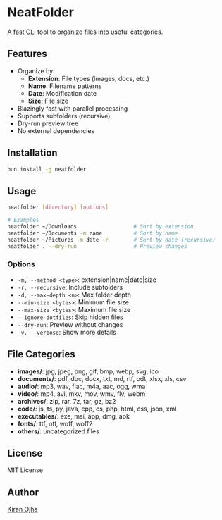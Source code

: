 # NeatFolder

A fast CLI tool to organize files into useful categories.

## Features

- Organize by:
  - **Extension**: File types (images, docs, etc.)
  - **Name**: Filename patterns
  - **Date**: Modification date
  - **Size**: File size
- Blazingly fast with parallel processing
- Supports subfolders (recursive)
- Dry-run preview tree
- No external dependencies

## Installation

```bash
bun install -g neatfolder
```

## Usage

```bash
neatfolder [directory] [options]

# Examples
neatfolder ~/Downloads                  # Sort by extension
neatfolder ~/Documents -m name          # Sort by name
neatfolder ~/Pictures -m date -r        # Sort by date (recursive)
neatfolder . --dry-run                  # Preview changes
```

### Options

- `-m, --method <type>`: extension|name|date|size
- `-r, --recursive`: Include subfolders
- `-d, --max-depth <n>`: Max folder depth
- `--min-size <bytes>`: Minimum file size
- `--max-size <bytes>`: Maximum file size
- `--ignore-dotfiles`: Skip hidden files
- `--dry-run`: Preview without changes
- `-v, --verbose`: Show more details

## File Categories

- **images/**: jpg, jpeg, png, gif, bmp, webp, svg, ico
- **documents/**: pdf, doc, docx, txt, md, rtf, odt, xlsx, xls, csv
- **audio/**: mp3, wav, flac, m4a, aac, ogg, wma
- **video/**: mp4, avi, mkv, mov, wmv, flv, webm
- **archives/**: zip, rar, 7z, tar, gz, bz2
- **code/**: js, ts, py, java, cpp, cs, php, html, css, json, xml
- **executables/**: exe, msi, app, dmg, apk
- **fonts/**: ttf, otf, woff, woff2
- **others/**: uncategorized files

## License

MIT License

## Author

[Kiran Ojha](https://github.com/kiranojhanp)
